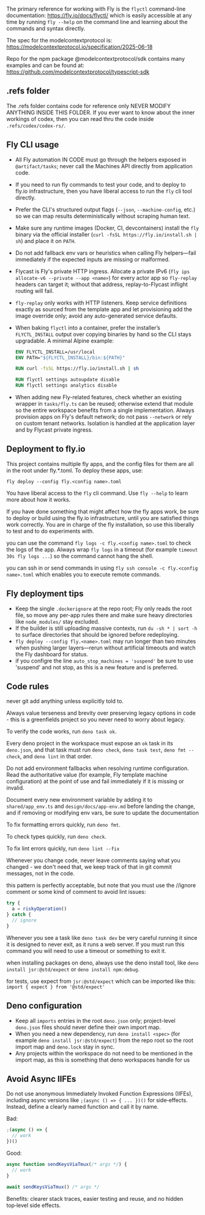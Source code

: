 The primary reference for working with Fly is the `flyctl` command-line
documentation: https://fly.io/docs/flyctl/ which is easily accessible at any
time by running `fly --help` on the command line and learning about the commands
and syntax directly.

The spec for the modelcontextprotocol is:
https://modelcontextprotocol.io/specification/2025-06-18

Repo for the npm package @modelcontextprotocol/sdk contains many examples and
can be found at: https://github.com/modelcontextprotocol/typescript-sdk

## .refs folder

The .refs folder contains code for reference only NEVER MODIFY ANYTHING INSIDE
THIS FOLDER. If you ever want to know about the inner workings of codex, then
you can read thru the code inside `.refs/codex/codex-rs/`.

## Fly CLI usage

- All Fly automation IN CODE must go through the helpers exposed in
  `@artifact/tasks`; never call the Machines API directly from application code.
- If you need to run fly commands to test your code, and to deploy to fly.io
  infrastructure, then you have liberal access to run the `fly` cli tool
  directly.
- Prefer the CLI's structured output flags (`--json`, `--machine-config`, etc.)
  so we can map results deterministically without scraping human text.
- Make sure any runtime images (Docker, CI, devcontainers) install the `fly`
  binary via the official installer
  (`curl -fsSL https://fly.io/install.sh | sh`) and place it on `PATH`.
- Do not add fallback env vars or heuristics when calling Fly helpers—fail
  immediately if the expected inputs are missing or malformed.
- Flycast is Fly's private HTTP ingress. Allocate a private IPv6
  (`fly ips
  allocate-v6 --private --app <name>`) for every actor app so
  `fly-replay` headers can target it; without that address, replay-to-Flycast
  inflight routing will fail.
- `fly-replay` only works with HTTP listeners. Keep service definitions exactly
  as sourced from the template app and let provisioning add the image override
  only; avoid any auto-generated service defaults.
- When baking `flyctl` into a container, prefer the installer’s `FLYCTL_INSTALL`
  output over copying binaries by hand so the CLI stays upgradable. A minimal
  Alpine example:

  ```Dockerfile
  ENV FLYCTL_INSTALL=/usr/local
  ENV PATH="${FLYCTL_INSTALL}/bin:${PATH}"

  RUN curl -fsSL https://fly.io/install.sh | sh

  RUN flyctl settings autoupdate disable
  RUN flyctl settings analytics disable
  ```
- When adding new Fly-related features, check whether an existing wrapper in
  `tasks/fly.ts` can be reused; otherwise extend that module so the entire
  workspace benefits from a single implementation.
  Always provision apps on Fly's default network; do not pass `--network` or
  rely on custom tenant networks. Isolation is handled at the application layer
  and by Flycast private ingress.

## Deployment to fly.io

This project contains multiple fly apps, and the config files for them are all
in the root under fly.*.toml. To deploy these apps, use:

`fly deploy --config fly.<config name>.toml`

You have liberal access to the `fly` cli command. Use `fly --help` to learn more
about how it works.

If you have done something that might affect how the fly apps work, be sure to
deploy or build using the fly.io infrastructure, until you are satisfied things
work correctly. You are in charge of the fly installation, so use this liberally
to test and to do experiments with.

you can use the command `fly logs -c fly.<config name>.toml` to check the logs
of the app. Always wrap `fly logs` in a timeout (for example
`timeout 30s fly logs ...`) so the command cannot hang the shell.

you can ssh in or send commands in using
`fly ssh console -c fly.<config name>.toml` which enables you to execute remote
commands.

## Fly deployment tips

- Keep the single `.dockerignore` at the repo root; Fly only reads the root
  file, so move any per-app rules there and make sure heavy directories like
  `node_modules/` stay excluded.
- If the builder is still uploading massive contexts, run `du -sh * | sort -h`
  to surface directories that should be ignored before redeploying.
- `fly deploy --config fly.<name>.toml` may run longer than two minutes when
  pushing larger layers—rerun without artificial timeouts and watch the Fly
  dashboard for status.
- if you configre the line `auto_stop_machines = 'suspend'` be sure to use
  'suspend' and not stop, as this is a new feature and is preferred.

## Code rules

never git add anything unless explicitly told to.

Always value terseness and brevity over preserving legacy options in code - this
is a greenfields project so you never need to worry about legacy.

To verify the code works, run `deno task ok`.

Every deno project in the workspace must expose an `ok` task in its `deno.json`,
and that task must run `deno check`, `deno task test`, `deno fmt --check`, and
`deno lint` in that order.

Do not add environment fallbacks when resolving runtime configuration. Read the
authoritative value (for example, Fly template machine configuration) at the
point of use and fail immediately if it is missing or invalid.

Document every new environment variable by adding it to `shared/app_env.ts` and
`design/docs/app-env.md` before landing the change, and if removing or modifying
env vars, be sure to update the documentation

To fix formatting errors quickly, run `deno fmt`.

To check types quickly, run `deno check`.

To fix lint errors quickly, run `deno lint --fix`

Whenever you change code, never leave comments saying what you changed - we
don't need that, we keep track of that in git commit messages, not in the code.

this pattern is perfectly acceptable, but note that you must use the //ignore
comment or some kind of comment to avoid lint issues:

```ts
try {
  a = riskyOperation()
} catch {
  // ignore
}
```

Whenever you see a task like `deno task dev` be very careful running it since it
is designed to never exit, as it runs a web server. If you must run this command
you will need to use a timeout or something to exit it.

when installing packages on deno, always use the deno install tool, like
`deno install jsr:@std/expect` or `deno install npm:debug`.

for tests, use expect from `jsr:@std/expect` which can be imported like this:
`import { expect } from '@std/expect'`

## Deno configuration

- Keep all `imports` entries in the root `deno.json` only; project-level
  `deno.json` files should never define their own import map.
- When you need a new dependency, run `deno install <spec>` (for example
  `deno install jsr:@std/expect`) from the repo root so the root import map and
  `deno.lock` stay in sync.
- Any projects within the workspace do not need to be mentioned in the import
  map, as this is something that deno workspaces handle for us

## Avoid Async IIFEs

Do not use anonymous Immediately Invoked Function Expressions (IIFEs), including
async versions like `;(async () => { ... })()` for side‑effects. Instead, define
a clearly named function and call it by name.

Bad:

```ts
;(async () => {
  // work
})()
```

Good:

```ts
async function sendKeysViaTmux(/* args */) {
  // work
}

await sendKeysViaTmux() /* args */
```

Benefits: clearer stack traces, easier testing and reuse, and no hidden
top‑level side effects.
